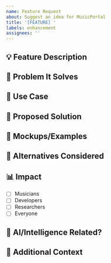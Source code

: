 ```yaml
---
name: Feature Request
about: Suggest an idea for MusicPortal
title: '[FEATURE] '
labels: enhancement
assignees: ''
---
```


## 💡 Feature Description
<!-- Clear description of what you want to add -->

## 🎯 Problem It Solves
<!-- What problem does this feature solve? -->

## 🎵 Use Case
<!-- How would this be used? Give examples -->

## 🔧 Proposed Solution
<!-- How do you envision this working? -->

## 🎨 Mockups/Examples
<!-- Optional: Screenshots, diagrams, or code examples -->

## 🔄 Alternatives Considered
<!-- What other approaches did you think about? -->

## 📊 Impact
<!-- Who benefits? How much? -->
- [ ] Musicians
- [ ] Developers
- [ ] Researchers
- [ ] Everyone

## 🧠 AI/Intelligence Related?
<!-- Does this improve pattern detection, hypothesis testing, or consciousness metrics? -->

## 🌟 Additional Context
<!-- Any other details -->
